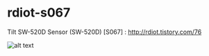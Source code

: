 # rdiot-s067
Tilt SW-520D Sensor (SW-520D) [S067] : http://rdiot.tistory.com/76

![alt text](http://cfile6.uf.tistory.com/image/2376033C57D145F21402A6)
